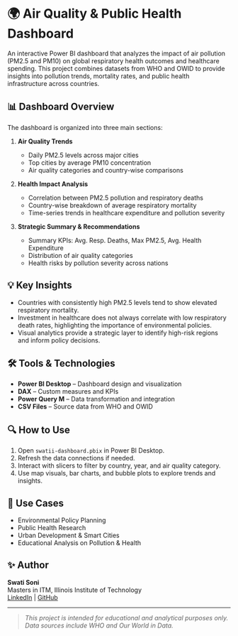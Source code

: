 # 🌍 Air Quality & Public Health Dashboard

An interactive Power BI dashboard that analyzes the impact of air pollution (PM2.5 and PM10) on global respiratory health outcomes and healthcare spending. This project combines datasets from WHO and OWID to provide insights into pollution trends, mortality rates, and public health infrastructure across countries.

## 📊 Dashboard Overview

The dashboard is organized into three main sections:
1. **Air Quality Trends**  
   - Daily PM2.5 levels across major cities  
   - Top cities by average PM10 concentration  
   - Air quality categories and country-wise comparisons

2. **Health Impact Analysis**  
   - Correlation between PM2.5 pollution and respiratory deaths  
   - Country-wise breakdown of average respiratory mortality  
   - Time-series trends in healthcare expenditure and pollution severity

3. **Strategic Summary & Recommendations**  
   - Summary KPIs: Avg. Resp. Deaths, Max PM2.5, Avg. Health Expenditure  
   - Distribution of air quality categories  
   - Health risks by pollution severity across nations

## 💡 Key Insights

- Countries with consistently high PM2.5 levels tend to show elevated respiratory mortality.
- Investment in healthcare does not always correlate with low respiratory death rates, highlighting the importance of environmental policies.
- Visual analytics provide a strategic layer to identify high-risk regions and inform policy decisions.

## 🛠️ Tools & Technologies

- **Power BI Desktop** – Dashboard design and visualization
- **DAX** – Custom measures and KPIs
- **Power Query M** – Data transformation and integration
- **CSV Files** – Source data from WHO and OWID

## 🔍 How to Use

1. Open `swatii-dashboard.pbix` in Power BI Desktop.
2. Refresh the data connections if needed.
3. Interact with slicers to filter by country, year, and air quality category.
4. Use map visuals, bar charts, and bubble plots to explore trends and insights.

## 📌 Use Cases

- Environmental Policy Planning
- Public Health Research
- Urban Development & Smart Cities
- Educational Analysis on Pollution & Health

## ✨ Author

**Swati Soni**  
Masters in ITM, Illinois Institute of Technology  
[LinkedIn](https://www.linkedin.com/in/swatisoni98) | [GitHub](https://github.com/swatisoni8899)  

---

> *This project is intended for educational and analytical purposes only. Data sources include WHO and Our World in Data.*

